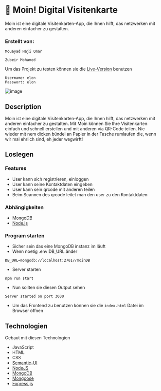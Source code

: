 # 👋 Moin! Digital Visitenkarte
Moin ist eine digitale Visitenkarten-App, die Ihnen hilft, das netzwerken mit anderen einfacher zu gestalten.

### Erstellt von:
```
Mouayad Haji Omar

Zubeir Mohamed
```

Um das Projekt zu testen können sie die [Live-Version](https://moin-iota.vercel.app/) benutzen

```
Username: elon
Passwort: elon
```

![image](https://user-images.githubusercontent.com/38444073/228423612-4b142408-ab95-4bde-b522-4c9926fad52a.png)


## Description

Moin ist eine digitale Visitenkarten-App, die Ihnen hilft, das netzwerken mit anderen einfacher zu gestalten. Mit Moin können Sie Ihre Visitenkarten einfach und schnell erstellen und mit anderen via QR-Code teilen. Nie wieder mit nem dicken bündel an Papier in der Tasche rumlaufen die, wenn wir mal ehrlich sind, eh jeder wegwirft!

## Loslegen

### Features

- User kann sich registrieren, einloggen
- User kann seine Kontaktdaten eingeben
- User kann sein qrcode mit anderen teilen
- Beim Scannen des qrcode leitet man den user zu den Kontaktdaten
### Abhängigkeiten

* [MongoDB](https://www.mongodb.com/try/download/community)
* [Node.js](https://nodejs.org/en)

### Program starten

* Sicher sein das eine MongoDB instanz im läuft
* Wenn noetig .env DB_URL änder
```
DB_URL=mongodb://localhost:27017/moinDB
```

* Server starten
```
npm run start
```
- Nun sollten sie diesen Output sehen
```
Server started on port 3000
```
- Um das Frontend zu benutzen können sie die ``` index.html ``` Datei im Browser öffnen
## Technologien
Gebaut mit diesen Technologien
* JavaScript
* HTML
* CSS
* [Semantic-UI](https://semantic-ui.com/)
* [NodeJS](https://nodejs.org/en)
* [MongoDB](https://www.mongodb.com/)
* [Mongoose](https://mongoosejs.com/)
* [Express.js](https://expressjs.com/)
